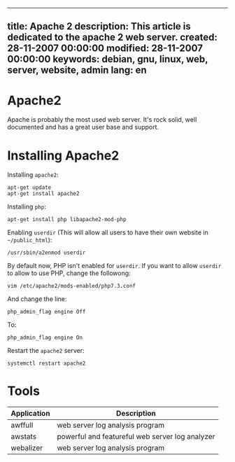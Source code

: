 -----
title: Apache 2
description: This article is dedicated to the apache 2 web server.
created: 28-11-2007 00:00:00
modified: 28-11-2007 00:00:00
keywords: debian, gnu, linux, web, server, website, admin
lang: en
-----

# Apache2

Apache is probably the most used web server. It's rock solid, well documented and has a great user base and support. 

# Installing Apache2

Installing `apache2`:

    apt-get update
    apt-get install apache2
    
Installing `php`:

    apt-get install php libapache2-mod-php

Enabling `userdir` (This will allow all users to have their own website in `~/public_html`):

    /usr/sbin/a2enmod userdir

By default now, PHP isn't enabled for `userdir`. If you want to allow `userdir` to allow to use PHP, change the followong: 

    vim /etc/apache2/mods-enabled/php7.3.conf

And change the line:

    php_admin_flag engine Off

To: 

    php_admin_flag engine On

Restart the `apache2` server:    
    
    systemctl restart apache2

# Tools

| Application | Description |
|---|---|
| awffull | web server log analysis program |
| awstats | powerful and featureful web server log analyzer |
| webalizer | web server log analysis program |
